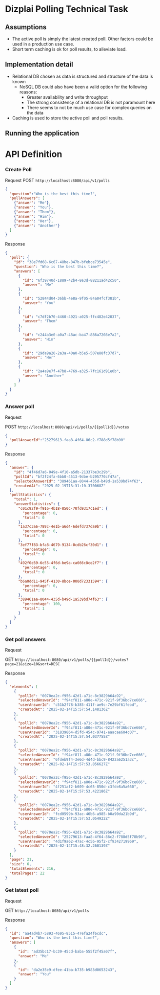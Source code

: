 # Dizplai Polling Technical Task

## Assumptions
* The active poll is simply the latest created poll. Other factors could be used in a production use case.
* Short term caching is ok for poll results, to alleviate load.


## Implementation detail
* Relational DB chosen as data is structured and structure of the data is known
  * NoSQL DB could also have been a valid option for the following reasons: 
    * Greater availability and write throughput
    * The strong consistency of a relational DB is not paramount here
    * There seems to not be much use case for complex queries on the data
* Caching is used to store the active poll and poll results.

## Running the application


# API Definition
### Create Poll
Request
POST `http://localhost:8080/api/v1/polls`
```json
{
  "question":"Who is the best this time?",
  "pollAnswers": [
    {"answer": "Me"},
    {"answer": "You"},
    {"answer": "Them"},
    {"answer": "Him"},
    {"answer": "Her"},
    {"answer": "Another"}
  ]
}
```
Response
```json
{
  "poll": {
    "id": "38e7fd68-6c67-48be-847b-bfebce73545e",
    "question": "Who is the best this time?",
    "answers": [
      {
        "id": "6f39740d-1889-42b4-8e3d-88211ad42c50",
        "answer": "Me"
      },
      {
        "id": "52844d04-36bb-4e8a-9f05-84a04fcf381b",
        "answer": "You"
      },
      {
        "id": "c7df2b70-4460-4921-a025-ffc482e42037",
        "answer": "Them"
      },
      {
        "id": "c244a3e0-a0a7-48ac-ba47-886a7208e7a2",
        "answer": "Him"
      },
      {
        "id": "29da9a20-2a3a-40a0-b5e5-507e88fc37d7",
        "answer": "Her"
      },
      {
        "id": "2a4a9e7f-47b8-4769-a325-7fc161d91e0b",
        "answer": "Another"
      }
    ]
  }
}
```

### Answer poll
Request

POST `http://localhost:8080/api/v1/polls/{{pollId}}/votes`
```json
{
  "pollAnswerId":"25279613-faa8-4f64-86c2-f788d5f78b90"
}
```

Response
```json
{
  "answer": {
    "id": "4f46d7a6-049e-4f10-a5db-21337be3c29b",
    "pollId": "bf2f24fa-6bb0-4513-9dbe-b295770cf47a",
    "selectedAnswerId": "389461aa-8044-435d-b49d-1a539bd74f63",
    "createdAt": "2025-02-19T13:31:10.370068Z"
  },
  "pollStatistics": {
    "total": 1,
    "answerStatistics": {
      "c01c92f9-f916-4b18-850c-70fd9317c1ed": {
        "percentage": 0,
        "total": 0
      },
      "1a37c3a6-789c-4e1b-a6d4-6defd737da9b": {
        "percentage": 0,
        "total": 0
      },
      "3ef77f83-bfa8-4679-9134-0cdb26cf30d1": {
        "percentage": 0,
        "total": 0
      },
      "492f0e59-6c55-4f6d-be9a-ca666c8ce2f7": {
        "percentage": 0,
        "total": 0
      },
      "b6a0dd11-945f-4130-8bce-000d72331594": {
        "percentage": 0,
        "total": 0
      },
      "389461aa-8044-435d-b49d-1a539bd74f63": {
        "percentage": 100,
        "total": 1
      }
    }
  }
}
```

### Get poll answers
Request

GET `http://localhost:8080/api/v1/polls/{{pollId}}/votes?page=21&size=10&sort=DESC`

Response
```json
{
  "elements": [
    {
      "pollId": "0070ea2c-f956-42d1-a71c-8c3829b64a92",
      "selectedAnswerId": "f94cf811-a80e-471c-921f-9f36bd7ce666",
      "userAnswerId": "c51b2f78-b385-411f-ae9c-7e29bf61febd",
      "createdAt": "2025-02-14T15:57:54.148136Z"
    },
    {
      "pollId": "0070ea2c-f956-42d1-a71c-8c3829b64a92",
      "selectedAnswerId": "f94cf811-a80e-471c-921f-9f36bd7ce666",
      "userAnswerId": "31839864-d5fd-454c-9741-eaacae604c07",
      "createdAt": "2025-02-14T15:57:54.037755Z"
    },
    {
      "pollId": "0070ea2c-f956-42d1-a71c-8c3829b64a92",
      "selectedAnswerId": "f94cf811-a80e-471c-921f-9f36bd7ce666",
      "userAnswerId": "6fdeb9f4-3e6d-4d4d-bbc9-8422a6251a3c",
      "createdAt": "2025-02-14T15:57:53.856627Z"
    },
    {
      "pollId": "0070ea2c-f956-42d1-a71c-8c3829b64a92",
      "selectedAnswerId": "f94cf811-a80e-471c-921f-9f36bd7ce666",
      "userAnswerId": "4f251af2-b609-4c65-850d-c3fde8a5a660",
      "createdAt": "2025-02-14T15:57:53.422186Z"
    },
    {
      "pollId": "0070ea2c-f956-42d1-a71c-8c3829b64a92",
      "selectedAnswerId": "f94cf811-a80e-471c-921f-9f36bd7ce666",
      "userAnswerId": "fcd0599b-93ac-46b6-a985-b0a90da21b9d",
      "createdAt": "2025-02-14T15:57:53.054922Z"
    },
    {
      "pollId": "0070ea2c-f956-42d1-a71c-8c3829b64a92",
      "selectedAnswerId": "25279613-faa8-4f64-86c2-f788d5f78b90",
      "userAnswerId": "4d1f9a62-47ac-4c56-95f2-cf9342719969",
      "createdAt": "2025-02-14T15:48:32.260139Z"
    }
  ],
  "page": 21,
  "size": 6,
  "totalElements": 216,
  "totalPages": 22
}
```

### Get latest poll
Request

GET `http://localhost:8080/api/v1/polls`

Response
```json
{
  "id": "aa4ad4b7-5893-4695-8515-47efa24f6cdc",
  "question": "Who is the best this time?",
  "answers": [
    {
      "id": "ad35bc17-bc39-45cd-baba-555f2f45a07f",
      "answer": "Me"
    },
    {
      "id": "da2e35e9-dfee-41ba-b735-b983d0653243",
      "answer": "You"
    }
  ]
}
```
